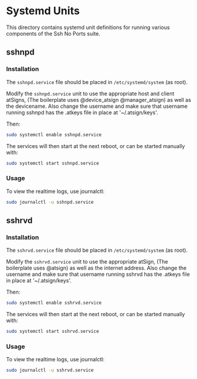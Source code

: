 # Systemd Units

This directory contains systemd unit definitions for running various components
of the Ssh No Ports suite.

## sshnpd

### Installation

The `sshnpd.service` file should be placed in `/etc/systemd/system` (as root).

Modify the `sshnpd.service` unit to use the appropriate host and client atSigns,
(The boilerplate uses @device_atsign @manager_atsign) as well as the devicename.
Also change the username and make sure that username running sshnpd has the
.atkeys file in place at '~/.atsign/keys'.

Then:

```bash
sudo systemctl enable sshnpd.service
```

The services will then start at the next reboot, or can be started manually
with:

```bash
sudo systemctl start sshnpd.service
```

### Usage

To view the realtime logs, use journalctl:

```bash
sudo journalctl -u sshnpd.service
```

## sshrvd

### Installation

The `sshrvd.service` file should be placed in `/etc/systemd/system` (as root).

Modify the `sshrvd.service` unit to use the appropriate atSign,
(The boilerplate uses @atsign) as well as the internet address.
Also change the username and make sure that username running sshrvd has the
.atkeys file in place at '~/.atsign/keys'.

Then:

```bash
sudo systemctl enable sshrvd.service
```

The services will then start at the next reboot, or can be started manually
with:

```bash
sudo systemctl start sshrvd.service
```

### Usage

To view the realtime logs, use journalctl:

```bash
sudo journalctl -u sshrvd.service
```